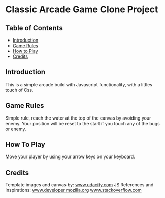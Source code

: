 # Classic Arcade Game Clone Project

## Table of Contents

- [Introduction](#Introduction)
- [Game Rules](#GameRules)
- [How to Play](#HowToPlay)
- [Credits](#Credits)

## Introduction

This is a simple arcade build with Javascript functionality, with a littles touch of Css.


## Game Rules

Simple rule, reach the water at the top of the canvas by avoiding your enemy. Your position will be reset to the start if you touch any of the bugs or enemy. 

## How To Play

Move your player by using your arrow keys on your keyboard.


## Credits

Template images and canvas by: www.udacity.com
JS References and Inspirations: www.developer.mozilla.org
                                www.stackoverflow.com
